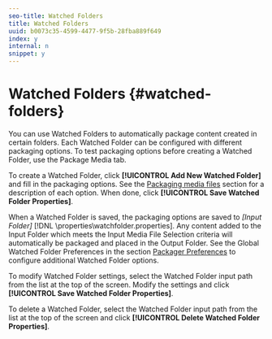 ```yaml
---
seo-title: Watched Folders
title: Watched Folders
uuid: b0073c35-4599-4477-9f5b-28fba889f649
index: y
internal: n
snippet: y
---
```


# Watched Folders {#watched-folders}

You can use Watched Folders to automatically package content created in certain folders. Each Watched Folder can be configured with different packaging options. To test packaging options before creating a Watched Folder, use the Package Media tab.

To create a Watched Folder, click **[!UICONTROL Add New Watched Folder]** and fill in the packaging options. See the [Packaging media files](../../aaxs-protecting-content/content-packaging-media-files/content-packaging-media-files-overview.md) section for a description of each option. When done, click **[!UICONTROL Save Watched Folder Properties]**.

When a Watched Folder is saved, the packaging options are saved to *[Input Folder]* [!DNL \properties\watchfolder.properties]. Any content added to the Input Folder which meets the Input Media File Selection criteria will automatically be packaged and placed in the Output Folder. See the Global Watched Folder Preferences in the section [Packager Preferences](../../aaxs-reference-implementations/fam-air-app-usage/initial-fam-setup-set-prefs/initial-fam-setup-pkg-prefs.md) to configure additional Watched Folder options.

To modify Watched Folder settings, select the Watched Folder input path from the list at the top of the screen. Modify the settings and click **[!UICONTROL Save Watched Folder Properties]**.

To delete a Watched Folder, select the Watched Folder input path from the list at the top of the screen and click **[!UICONTROL Delete Watched Folder Properties]**. 
